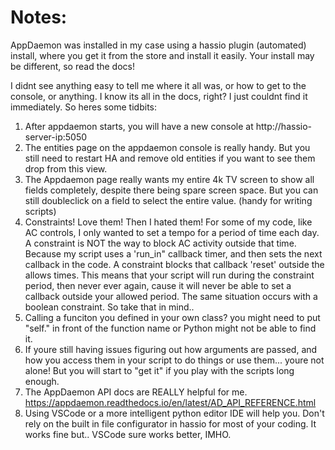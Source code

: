 # Notes:

AppDaemon was installed in my case using a hassio plugin (automated) install, where you get it from the store and install it
easily. Your install may be different, so read the docs! 

I didnt see anything easy to tell me where it all was, or how to get to the console, or anything.
I know its all in the docs, right? I just couldnt find it immediately. So heres some tidbits:

1. After appdaemon starts, you will have a new console at http://hassio-server-ip:5050
2. The entities page on the appdaemon console is really handy. But you still need to restart HA and 
    remove old entities if you want to see them drop from this view.
3. The Appdaemon page really wants my entire 4k TV screen to show all fields completely, despite there being spare screen space. But
    you can still doubleclick on a field to select the entire value. (handy for writing scripts)
4. Constraints!  Love them! Then I hated them! For some of my code, like AC controls, I only wanted to set a tempo for a period of 
    time each day. A constraint is NOT the way to block AC activity outside that time. Because my script uses a 'run_in" callback 
    timer, and then sets the next callback in the code. A constraint blocks that callback 'reset' outside the allows times. This means
    that your script will run during the constraint period, then never ever again, cause it will never be able to set a callback
    outside your allowed period.  The same situation occurs with a boolean constraint. So take that in mind.. 
5. Calling a funciton you defined in your own class? you might need to put "self." in front of the function name or Python might
    not be able to find it.
6. If youre still having issues figuring out how arguments are passed, and how you access them in your script to do things or use them... 
    youre not alone!  But you will start to "get it" if you play with the scripts long enough.
7. The AppDaemon API docs are REALLY helpful for me. https://appdaemon.readthedocs.io/en/latest/AD_API_REFERENCE.html
8. Using VSCode or a more intelligent python editor IDE will help you. Don't rely on the built in file configurator in hassio for most of
    your coding. It works fine but.. VSCode sure works better, IMHO.


